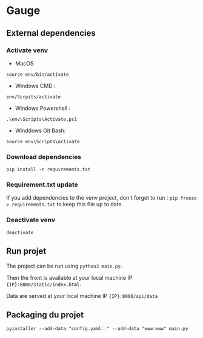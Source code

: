 # Gauge

## External dependencies

### Activate venv

* MacOS

`source env/bin/activate`

* Windows CMD :

`env/Scrpits/activate`

* Windows Powershell :

`.\env\Scripts\Activate.ps1`

* Winddows Git Bash:

`source env\Scripts\activate`

### Download dependencies

`pip install -r requirements.txt`

### Requirement.txt update

If you add dependencies to the venv project, don't forget to run :
`pip freeze > requirements.txt` to keep this file up to date.

### Deactivate venv

`deactivate` 

## Run projet

The project can be run using `python3 main.py`.

Then the front is available at your local machine IP `{IP}:8000/static/index.html`.

Data are served at your local machine IP `{IP}:8000/api/data`

## Packaging du projet 

`pyinstaller --add-data "config.yaml:." --add-data "www:www" main.py`


